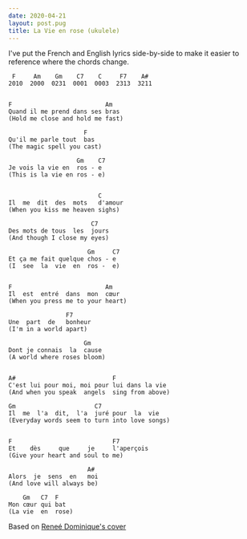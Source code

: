 ```yaml
---
date: 2020-04-21
layout: post.pug
title: La Vie en rose (ukulele)
---
```


I've put the French and English lyrics side-by-side to make it easier to reference where the chords change.

	 F     Am    Gm    C7    C     F7    A#
	2010  2000  0231  0001  0003  2313  3211


	F                          Am
	Quand il me prend dans ses bras
	(Hold me close and hold me fast)

	                     F
	Qu'il me parle tout  bas
	(The magic spell you cast)

	                   Gm    C7
	Je vois la vie en  ros - e
	(This is la vie en ros - e)


	                         C
	Il  me  dit  des  mots   d'amour
	(When you kiss me heaven sighs)

	                       C7
	Des mots de tous  les  jours
	(And though I close my eyes)

	                      Gm     C7
	Et ça me fait quelque chos - e
	(I  see  la  vie  en  ros -  e)


	F                          Am
	Il  est  entré  dans  mon  cœur
	(When you press me to your heart)

	                F7
	Une  part  de   bonheur
	(I'm in a world apart)

	                     Gm
	Dont je connais  la  cause
	(A world where roses bloom)


	A#                           F
	C'est lui pour moi, moi pour lui dans la vie
	(And when you speak  angels  sing from above)

	Gm                      C7
	Il  me  l'a  dit,  l'a  juré pour  la  vie
	(Everyday words seem to turn into love songs)


	F                            F7
	Et    dès     que     je     l'aperçois
	(Give your heart and soul to me)

	                      A#
	Alors  je  sens  en   moi
	(And love will always be)

	    Gm   C7  F
	Mon cœur qui bat
	(La vie  en  rose)

Based on [Reneé Dominique's cover](https://youtu.be/lPCxm9kwO98)
